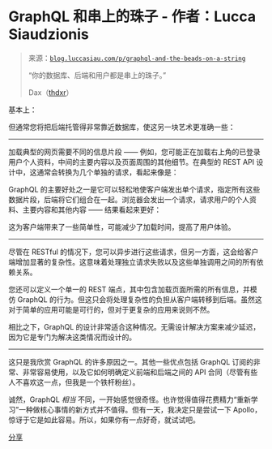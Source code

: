 <!--yml

类别：未分类

日期：2024-05-27 14:56:53

-->

# GraphQL 和串上的珠子 - 作者：Lucca Siaudzionis

> 来源：[`blog.luccasiau.com/p/graphql-and-the-beads-on-a-string`](https://blog.luccasiau.com/p/graphql-and-the-beads-on-a-string)
> 
> “你的数据库、后端和用户都是串上的珠子。”
> 
> Dax（[thdxr](https://twitter.com/thdxr)）

基本上：

但通常您将把后端托管得非常靠近数据库，使这另一块艺术更准确一些：

* * *

加载典型的网页需要不同的信息片段 —— 例如，您可能正在加载右上角的已登录用户个人资料，中间的主要内容以及页面周围的其他细节。在典型的 REST API 设计中，这通常会转换为几个单独的请求，看起来像是：

GraphQL 的主要好处之一是它可以轻松地使客户端发出单个请求，指定所有这些数据片段，后端将它们组合在一起。浏览器会发出一个请求，请求用户的个人资料、主要内容和其他内容 —— 结果看起来更好：

这为客户端带来了一些简单性，可能减少了加载时间，提高了用户体验。

* * *

尽管在 RESTful 的情况下，您可以异步进行这些请求，但另一方面，这会给客户端增加显著的复杂性。这意味着处理独立请求失败以及这些单独调用之间的所有依赖关系。

您还可以定义一个单一的 REST 端点，其中包含加载页面所需的所有信息，并模仿 GraphQL 的行为。但这只会将处理复杂性的负担从客户端转移到后端。虽然这对于简单的应用可能是可行的，但对于更复杂的应用来说则不然。

相比之下，GraphQL 的设计非常适合这种情况。无需设计解决方案来减少延迟，因为它是专门为解决这类情况而设计的。

* * *

这只是我欣赏 GraphQL 的许多原因之一。其他一些优点包括 GraphQL 订阅的非常、非常容易使用，以及它如何明确定义前端和后端之间的 API 合同（尽管有些人不喜欢这一点，但我是一个铁杆粉丝）。

诚然，GraphQL *相当* 不同，一开始感觉很奇怪。也许觉得值得花费精力“重新学习”一种做核心事情的新方式并不值得。但有一天，我决定只是尝试一下 Apollo，惊讶于它是如此容易。所以，如果你有一点好奇，就试试吧。

[分享](https://blog.luccasiau.com/p/graphql-and-the-beads-on-a-string?utm_source=substack&utm_medium=email&utm_content=share&action=share)

